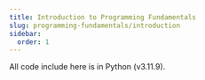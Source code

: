 ```yaml
---
title: Introduction to Programming Fundamentals
slug: programming-fundamentals/introduction
sidebar:
  order: 1
---
```


All code include here is in Python (v3.11.9).
